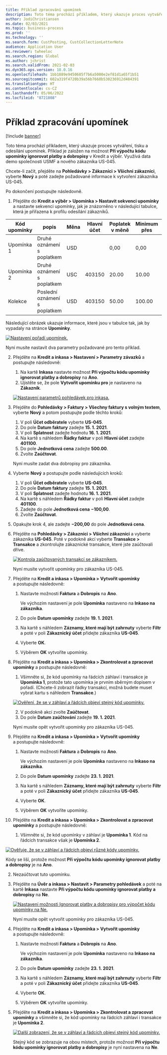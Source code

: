 ```yaml
---
title: Příklad zpracování upomínek
description: Toto téma prochází příkladem, který ukazuje proces vytváření, tisku a odesílání upomínek.
author: JodiChristiansen
ms.date: 02/03/2021
ms.topic: business-process
ms.prod: ''
ms.technology: ''
ms.search.form: CustPosting, CustCollectionLetterNote
audience: Application User
ms.reviewer: twheeloc
ms.search.region: Global
ms.author: jchrist
ms.search.validFrom: 2021-02-03
ms.dyn365.ops.version: 10.0.16
ms.openlocfilehash: 1bb1889e9450685f7b6a5000e2ef81d1a65f1b51
ms.sourcegitcommit: 602a319f4720b39a56b7660b530236912d484391
ms.translationtype: HT
ms.contentlocale: cs-CZ
ms.lasthandoff: 05/06/2022
ms.locfileid: "8721808"
---
```

# <a name="process-collection-letters-example"></a>Příklad zpracování upomínek

[!include [banner](../../includes/banner.md)]

Toto téma prochází příkladem, který ukazuje proces vytváření, tisku a odesílání upomínek. Příklad je založen na možnost **Při výpočtu kódu upomínky ignorovat platby a dobropisy** v Kredit a výběr. Využívá data demo společnosti USMF a nového zákazníka US-045.

Chcete-li začít, přejděte na **Pohledávky \> Zákazníci \> Všichni zákazníci**, vyberte **Nový** a poté zadejte požadované informace k vytvoření zákazníka US-045.

Po dokončení postupujte následovně.

1. Přejděte do **Kredit a výběr \> Upomínka \> Nastavit sekvenci upomínky** a nastavte sekvenci upomínky, jak je znázorněno v následující tabulce, která je přiřazena k profilu odesílání zákazníků.

|     Kód upomínky      |     popis                           |     Měna      |     Hlavní účet        |     Poplatek v měně     |     Minimum přes        |     Blok dní      |
|---------------------------------  |---------------------------------------    |-----------------  |-----------------------    |-------------------------- |-----------------------    |---------------------  |
|     Upomínka 1         |     Druhé oznámení s poplatkem        |     USD           |                           |     0,00                  |     0,00                  |     2                 |
|     Upomínka 2         |     Druhé oznámení s poplatkem        |     USC           |     403150                |     20.00                 |     10.00                 |     3                 |
|     Kolekce                    |     Poslední oznámení s poplatkem         |     USD           |     403150                |     50.00                 |     100.00                |     15                |

Následující obrázek ukazuje informace, které jsou v tabulce tak, jak by vypadaly na stránce **Upomínky**. 

[![Nastavení pořadí upomínek.](./media/Ignore-payments-creditmemos-1.PNG)](./media/Ignore-payments-creditmemos-1.PNG)

 Nyní musíte nastavit dva parametry požadované pro tento příklad.

2. Přejděte na **Kredit a inkasa \> Nastavení \> Parametry závazků** a postupujte následovně:

    1. Na kartě **Inkasa** nastavte možnost **Při výpočtu kódu upomínky ignorovat platby a dobropisy** na **Ano**.
    2. Ujistěte se, že pole **Vytvořit upomínku pro** je nastaveno na **Zákazník**.

    [![Nastavení parametrů pohledávek pro inkasa.](./media/Ignore-payments-creditmemos-2.PNG)](./media/Ignore-payments-creditmemos-2.PNG)

3. Přejděte do **Pohledávky \> Faktury \> Všechny faktury s volným textem**, vyberte **Nový** a potom postupujte podle těchto kroků:

    1. V poli **Účet odběratele** vyberte **US-045**.
    2. Do pole **Datum faktury** zadejte **15. 1. 2021**.
    3. V poli **Splatnost** zadejte hodnotu **16. 1. 2021**.
    4. Na kartě s náhledem **Řádky faktur** v poli **Hlavní účet** zadejte **401100**.
    5. Do pole **Jednotková cena** zadejte **500.00**.
    6. Zvolte **Zaúčtovat**.

    Nyní musíte zadat dva dobropisy pro zákazníka.

4. Vyberte **Nový** a postupujte podle následujících kroků:

    1. V poli **Účet odběratele** vyberte **US-045**.
    2. Do pole **Datum faktury** zadejte **15. 1. 2021**.
    3. V poli **Splatnost** zadejte hodnotu **16. 1. 2021**.
    4. Na kartě s náhledem **Řádky faktur** v poli **Hlavní účet** zadejte **401100**.
    5. Zadejte do pole **Jednotková cena** **−100,00**.
    6. Zvolte **Zaúčtovat**.

5. Opakujte krok 4, ale zadejte **−200,00** do pole **Jednotková cena**.
6. Přejděte na **Pohledávky \> Zákazníci \> Všichni zákazníci** a vyberte zákazníka **US-045**. Poté v podokně akcí vyberte **Transakce \> Transakce** a zkontrolujte zákaznické transakce, které jste zaúčtovali dříve.

    [![Kontrola zaúčtovaných transakcí se zákazníkem.](./media/Ignore-payments-creditmemos-3.PNG)](./media/Ignore-payments-creditmemos-3.PNG)

    Nyní musíte vytvořit upomínky pro zákazníka US-045.

7. Přejděte na **Kredit a inkasa \> Upomínka \> Vytvořit upomínky** a postupujte následovně:

    1. Nastavte možnosti **Faktura** a **Dobropis** na **Ano**.

        Ve výchozím nastavení je pole **Upomínka** nastaveno na **Inkaso na zákazníka**.

    2. Do pole **Datum upomínky** zadejte **19. 1. 2021**.
    3. Na kartě s náhledem **Záznamy, které mají být zahrnuty** vyberte **Filtr** a poté v poli **Zákaznický účet** přidejte zákazníka **US-045**.
    4. Vyberte **OK**.
    5. Výběrem **OK** vytvoříte upomínky.

8. Přejděte na **Kredit a inkasa \> Upomínka \> Zkontrolovat a zpracovat upomínky** a postupujte následovně:

    1. Všimněte si, že kód upomínky na řádcích záhlaví i transakce je **Upomínka 1**, protože tato upomínka je prvním sběrným dopisem v pořadí. (Chcete-li zobrazit řádky transakcí, možná budete muset vybrat kartu s náhledem **Transakce**.)

   [![Ověření, že se v záhlaví a řádcích objeví stejný kód upomínky.](./media/Ignore-payments-creditmemos-4.PNG)](./media/Ignore-payments-creditmemos-4.PNG)

    2. V podokně akcí zvolte **Zaúčtovat**.
    3. Do pole **Datum zaúčtování** zadejte **19. 1. 2021**.

    Nyní musíte opět vytvořit upomínky pro zákazníka US-045.

9. Přejděte na **Kredit a inkasa \> Upomínka \> Vytvořit upomínky** a postupujte následovně:

    1. Nastavte možnosti **Faktura** a **Dobropis** na **Ano**.

        Ve výchozím nastavení je pole **Upomínka** nastaveno na **Inkaso na zákazníka**.

    2. Do pole **Datum upomínky** zadejte **23. 1. 2021**.
    3. Na kartě s náhledem **Záznamy, které mají být zahrnuty** vyberte **Filtr** a poté v poli **Zákaznický účet** přidejte zákazníka **US-045**.
    4. Vyberte **OK**.
    5. Výběrem **OK** vytvoříte upomínky.

10. Přejděte na **Kredit a inkasa \> Upomínka \> Zkontrolovat a zpracovat upomínky** a postupujte následovně:

    1. Všimněte si, že kód upomínky v záhlaví je **Upomínka 1**. Kód na řádcích transakce však je **Upomínka 2**.

   [![Ověřuje, že se v záhlaví a řádcích objeví různé kódy upomínky.](./media/Ignore-payments-creditmemos-5.PNG)](./media/Ignore-payments-creditmemos-5.PNG)

  Kódy se liší, protože možnost **Při výpočtu kódu upomínky ignorovat platby a dobropisy** je na **Ano**.

  2. Nezaúčtovat tuto upomínku.

11. Přejděte na **Úvěr a inkasa \> Nastavit \> Parametry pohledávek** a poté na kartě **Inkasa** nastavte **Při výpočtu kódu upomínky ignorovat platby a dobropisy** na **Ne**.

    [![Nastavení možnosti Ignorovat platby a dobropisy pro výpočet kódu upomínky na Ne.](./media/Ignore-payments-creditmemos-6.PNG)](./media/Ignore-payments-creditmemos-6.PNG)

    Nyní musíte opět vytvořit upomínky pro zákazníka US-045.

12. Přejděte na **Kredit a inkasa \> Upomínka \> Vytvořit upomínky** a postupujte následovně:

    1. Nastavte možnosti **Faktura** a **Dobropis** na **Ano**.

        Ve výchozím nastavení je pole **Upomínka** nastaveno na **Inkaso na zákazníka**.

    2. Do pole **Datum upomínky** zadejte **23. 1. 2021**.
    3. Na kartě s náhledem **Záznamy, které mají být zahrnuty** vyberte **Filtr** a poté v poli **Zákaznický účet** přidejte zákazníka **US-045**.
    4. Vyberte **OK**.
    5. Výběrem **OK** vytvoříte upomínky.

13. Přejděte na **Kredit a inkasa \> Upomínka \> Zkontrolovat a zpracovat upomínky** a všimněte si, že kód upomínky na řádcích záhlaví i transakce je **Upomínka 2**.

    [![Další zobrazení, že se v záhlaví a řádcích objeví stejný kód upomínky.](./media/Ignore-payments-creditmemos-7.PNG)](./media/Ignore-payments-creditmemos-7.PNG)

    Stejný kód se zobrazuje na obou místech, protože možnost **Při výpočtu kódu upomínky ignorovat platby a dobropisy** je nyní nastavena na **Ne**.
